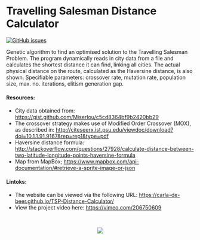 # Travelling Salesman Distance Calculator

[![GitHub issues](https://img.shields.io/github/issues/Carla-de-Beer/P5js.svg?style=flat-square)](https://github.com/Carla-de-Beer/TSP-Distance-Calculator/issues)

Genetic algorithm to find an optimised solution to the Travelling Salesman Problem. The program dynamically reads in city data from a file and calculates the shortest distance it can find, linking all cities. The actual physical distance on the route, calculated as the Haversine distance, is also shown. Specifiable parameters: crossover rate, mutation rate, population size, max. no. iterations, elitism generation gap.

#### Resources: ####
* City data obtained from: https://gist.github.com/Miserlou/c5cd8364bf9b2420bb29
* The crossover strategy makes use of Modified Order Crossover (MOX), as described in:
http://citeseerx.ist.psu.edu/viewdoc/download?doi=10.1.1.91.9167&rep=rep1&type=pdf
* Haversine distance formula: 
http://stackoverflow.com/questions/27928/calculate-distance-between-two-latitude-longitude-points-haversine-formula
* Map from MapBox; https://www.mapbox.com/api-documentation/#retrieve-a-sprite-image-or-json

#### Lintoks: ####
* The website can be viewed via the following URL: https://carla-de-beer.github.io/TSP-Distance-Calculator/
* View the project video here: https://vimeo.com/206750609

</br>
<p align="center">
  <img src="gif/TSP Distance Calculator.gif"/>
</p>

